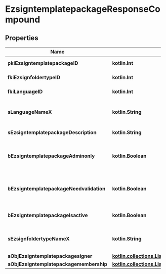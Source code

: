 
# EzsigntemplatepackageResponseCompound

## Properties
Name | Type | Description | Notes
------------ | ------------- | ------------- | -------------
**pkiEzsigntemplatepackageID** | **kotlin.Int** | The unique ID of the Ezsigntemplatepackage | 
**fkiEzsignfoldertypeID** | **kotlin.Int** | The unique ID of the Ezsignfoldertype. | 
**fkiLanguageID** | **kotlin.Int** | The unique ID of the Language.  Valid values:  |Value|Description| |-|-| |1|French| |2|English| | 
**sLanguageNameX** | **kotlin.String** | The Name of the Language in the language of the requester | 
**sEzsigntemplatepackageDescription** | **kotlin.String** | The description of the Ezsigntemplatepackage | 
**bEzsigntemplatepackageAdminonly** | **kotlin.Boolean** | Whether the Ezsigntemplatepackage can be accessed by admin users only (eUserType&#x3D;Normal) | 
**bEzsigntemplatepackageNeedvalidation** | **kotlin.Boolean** | Whether the Ezsignbulksend was automatically modified and needs a manual validation | 
**bEzsigntemplatepackageIsactive** | **kotlin.Boolean** | Whether the Ezsigntemplatepackage is active or not | 
**sEzsignfoldertypeNameX** | **kotlin.String** | The name of the Ezsignfoldertype in the language of the requester | 
**aObjEzsigntemplatepackagesigner** | [**kotlin.collections.List&lt;EzsigntemplatepackagesignerResponseCompound&gt;**](EzsigntemplatepackagesignerResponseCompound.md) |  | 
**aObjEzsigntemplatepackagemembership** | [**kotlin.collections.List&lt;EzsigntemplatepackagemembershipResponseCompound&gt;**](EzsigntemplatepackagemembershipResponseCompound.md) |  | 



